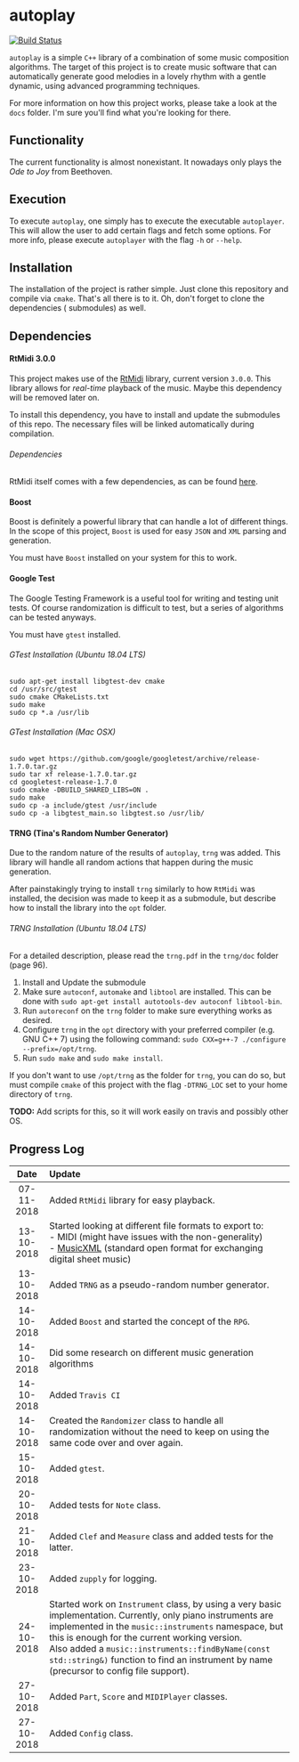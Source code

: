 # autoplay
[![Build Status](https://travis-ci.com/RandyParedis/autoplay.svg?token=JpPMZMYvvgwpSMxJCpEi&branch=master)](https://travis-ci.com/RandyParedis/autoplay)

`autoplay` is a simple `C++` library of a combination of some music composition
algorithms. The target of this project is to create music software that can
automatically generate good melodies in a lovely rhythm with a gentle dynamic,
using advanced programming techniques.

For more information on how this project works, please take a look at the `docs` folder.
I'm sure you'll find what you're looking for there.

## Functionality
The current functionality is almost nonexistant. It nowadays only plays the
_Ode to Joy_ from Beethoven.

## Execution
To execute `autoplay`, one simply has to execute the executable `autoplayer`.
This will allow the user to add certain flags and fetch some options. For more
info, please execute `autoplayer` with the flag `-h` or `--help`.

## Installation
The installation of the project is rather simple. Just clone this repository and compile
via `cmake`. That's all there is to it. Oh, don't forget to clone the dependencies (
submodules) as well.

## Dependencies
#### RtMidi 3.0.0
This project makes use of the [RtMidi](https://www.music.mcgill.ca/~gary/rtmidi/) library,
current version `3.0.0`.
This library allows for _real-time_ playback of the music. Maybe this dependency will be
removed later on.

To install this dependency, you have to install and update the submodules of this repo.
The necessary files will be linked automatically during compilation.

###### Dependencies
RtMidi itself comes with a few dependencies, as can be found
[here](https://www.music.mcgill.ca/~gary/rtmidi/index.html#compiling).

#### Boost
Boost is definitely a powerful library that can handle a lot of different things. In the
scope of this project, `Boost` is used for easy `JSON` and `XML` parsing and generation.

You must have `Boost` installed on your system for this to work.

#### Google Test
The Google Testing Framework is a useful tool for writing and testing unit tests.
Of course randomization is difficult to test, but a series of algorithms can be
tested anyways.

You must have `gtest` installed.

###### GTest Installation (Ubuntu 18.04 LTS)
```
sudo apt-get install libgtest-dev cmake
cd /usr/src/gtest
sudo cmake CMakeLists.txt
sudo make
sudo cp *.a /usr/lib
```

###### GTest Installation (Mac OSX)
```
sudo wget https://github.com/google/googletest/archive/release-1.7.0.tar.gz
sudo tar xf release-1.7.0.tar.gz
cd googletest-release-1.7.0
sudo cmake -DBUILD_SHARED_LIBS=ON .
sudo make
sudo cp -a include/gtest /usr/include
sudo cp -a libgtest_main.so libgtest.so /usr/lib/
```

#### TRNG (Tina's Random Number Generator)
Due to the random nature of the results of `autoplay`, `trng` was added. This library will
handle all random actions that happen during the music generation.

After painstakingly trying to install `trng` similarly to how `RtMidi` was installed,
the decision was made to keep it as a submodule, but describe how to install the library
into the `opt` folder.

###### TRNG Installation (Ubuntu 18.04 LTS)
For a detailed description, please read the `trng.pdf` in the `trng/doc` folder (page 96).
1. Install and Update the submodule
2. Make sure `autoconf`, `automake` and `libtool` are installed. This can be done
with `sudo apt-get install autotools-dev autoconf libtool-bin`.
3. Run `autoreconf` on the `trng` folder to make sure everything works as desired.
4. Configure `trng` in the `opt` directory with your preferred compiler (e.g. GNU C++ 7)
using the following command: `sudo CXX=g++-7 ./configure --prefix=/opt/trng`.
5. Run `sudo make` and `sudo make install`.

If you don't want to use `/opt/trng` as the folder for `trng`, you can do so, but must
compile `cmake` of this project with the flag `-DTRNG_LOC` set to your home directory of
`trng`.

**TODO:** Add scripts for this, so it will work easily on travis and possibly other OS.

## Progress Log
| Date | Update
|:---:|:---
| 07-11-2018 | Added `RtMidi` library for easy playback.
| 13-10-2018 | Started looking at different file formats to export to:<br>- MIDI (might have issues with the non-generality)<br>- [MusicXML](https://www.musicxml.com/) (standard open format for exchanging digital sheet music)
| 13-10-2018 | Added `TRNG` as a pseudo-random number generator.
| 14-10-2018 | Added `Boost` and started the concept of the `RPG`.
| 14-10-2018 | Did some research on different music generation algorithms
| 14-10-2018 | Added `Travis CI`
| 14-10-2018 | Created the `Randomizer` class to handle all randomization without the need to keep on using the same code over and over again.
| 15-10-2018 | Added `gtest`.
| 20-10-2018 | Added tests for `Note` class.
| 21-10-2018 | Added `Clef` and `Measure` class and added tests for the latter.
| 23-10-2018 | Added `zupply` for logging.
| 24-10-2018 | Started work on `Instrument` class, by using a very basic implementation. Currently, only piano instruments are implemented in the `music::instruments` namespace, but this is enough for the current working version.<br>Also added a `music::instruments::findByName(const std::string&)` function to find an instrument by name (precursor to config file support).
| 27-10-2018 | Added `Part`, `Score` and `MIDIPlayer` classes.
| 27-10-2018 | Added `Config` class.
